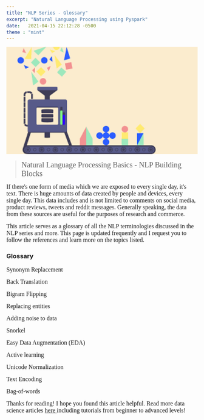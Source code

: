 ```yaml
---
title: "NLP Series - Glossary"
excerpt: "Natural Language Processing using Pyspark"
date:   2021-04-15 22:12:28 -0500
theme : "mint"
---
```


<img src="/img/Learning/NLP/nlp-pipeline.png" alt="this is a placeholder image" width="100%" height = "50%" class="center" >

> <span style="font-family:Georgia; font-size:20px;"> Natural Language Processing Basics - NLP Building Blocks</span>   

<span style="font-family:Georgia; font-size:16px;"> If there's one form of media which we are exposed to every single day, it's text. There is huge amounts of data created by people and devices, every single day. This data includes and is not limited to comments on social media, product reviews, tweets and reddit messages. Generally speaking, the data from these sources are useful for the purposes of research and commerce. </span>  

<span style="font-family:Georgia; font-size:16px;"> This article serves as a glossary of all the NLP terminologies discussed in the NLP series and more. This page is updated frequently and I request you to follow the references and learn more on the topics listed.</span>   

### Glossary

<span style="font-family:Georgia; font-size:16px;">Synonym Replacement</span>   

<span style="font-family:Georgia; font-size:16px;">Back Translation</span>   

<span style="font-family:Georgia; font-size:16px;">Bigram Flipping</span>   

<span style="font-family:Georgia; font-size:16px;">Replacing entities</span>   

<span style="font-family:Georgia; font-size:16px;">Adding noise to data</span>   

<span style="font-family:Georgia; font-size:16px;">Snorkel</span>   

<span style="font-family:Georgia; font-size:16px;">Easy Data Augmentation (EDA)    </span>   

<span style="font-family:Georgia; font-size:16px;">Active learning</span>   

<span style="font-family:Georgia; font-size:16px;">Unicode Normalization</span>   

<span style="font-family:Georgia; font-size:16px;">Text Encoding</span>   

<span style="font-family:Georgia; font-size:16px;">Bag-of-words</span>   



<span style="font-family:Georgia; font-size:16px;"> Thanks for reading! I hope you found this article helpful. Read more data science articles <a href="https://prabhupavitra.github.io/learning/"> here </a> including tutorials from beginner to advanced levels!  </span> 
